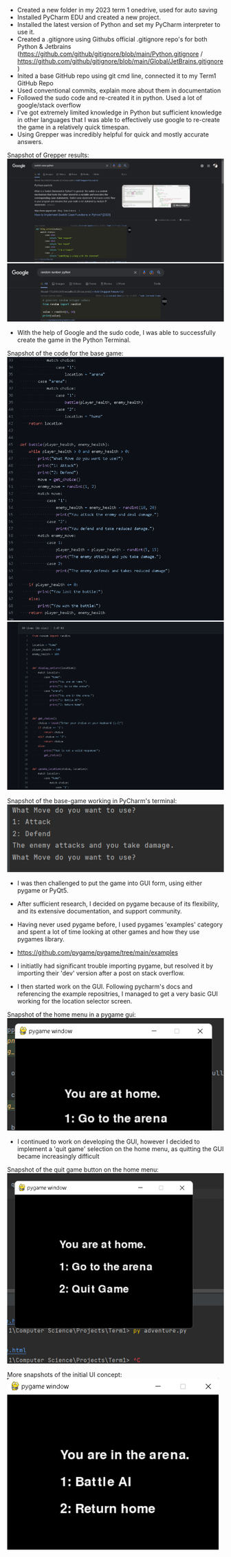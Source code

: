 - Created a new folder in my 2023 term 1 onedrive, used for auto saving
- Installed PyCharm EDU and created a new project.
- Installed the latest version of Python and set my PyCharm interpreter to use it.
- Created a .gitignore using Githubs official .gitignore repo's for both Python &
  Jetbrains (https://github.com/github/gitignore/blob/main/Python.gitignore
  / https://github.com/github/gitignore/blob/main/Global/JetBrains.gitignore)
- Inited a base GitHub repo using git cmd line, connected it to my Term1 GitHub Repo
- Used conventional commits, explain more about them in documentation
- Followed the sudo code and re-created it in python. Used a lot of google/stack overflow
- I've got extremely limited knowledge in Python but sufficient knowledge in other languages that I was able to
  effectively use google to re-create the game in a relatively quick timespan.
- Using Grepper was incredibly helpful for quick and mostly accurate answers.

Snapshot of Grepper results:<br>
![img.png](img.png)
![img_1.png](img_1.png)

- With the help of Google and the sudo code, I was able to successfully create the game in the Python Terminal.

Snapshot of the code for the base game:<br>
![img_2.png](img_2.png)![img_3.png](img_3.png)

Snapshot of the base-game working in PyCharm's terminal:
![img_4.png](img_4.png)

- I was then challenged to put the game into GUI form, using either pygame or PyQt5. 
- After sufficient research, I decided on pygame because of its flexibility, and its extensive documentation, and support community.
- Having never used pygame before, I used pygames 'examples' category and spent a lot of time looking at other games and how they use pygames library.
- https://github.com/pygame/pygame/tree/main/examples
- I initiatlly had significant trouble importing pygame, but resolved it by importing their 'dev' version after a post on stack overflow.

- I then started work on the GUI. Following pycharm's docs and referencing the example repositries, I managed to get a very basic GUI working for the location selector screen.

Snapshot of the home menu in a pygame gui:
![img_5.png](img_5.png)

- I continued to work on developing the GUI, however I decided to implement a 'quit game' selection on the home menu, as quitting the GUI became increasingly difficult

Snapshot of the quit game button on the home menu:
![img_6.png](img_6.png)

More snapshots of the initial UI concept:
![img_7.png](img_7.png)



